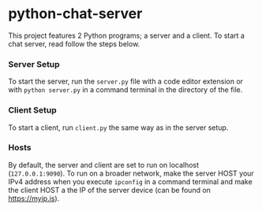 ﻿# python-chat-server
This project features 2 Python programs; a server and a client. To start a chat server, read follow the steps below.


### Server Setup
To start the server, run the `server.py` file with a code editor extension or with `python server.py` in a command terminal in the directory of the file.


### Client Setup
To start a client, run `client.py` the same way as in the server setup.


### Hosts
By default, the server and client are set to run on localhost (`127.0.0.1:9090`). To run on a broader network, make the server HOST your IPv4 address when you execute `ipconfig` in a command terminal and make the client HOST a the IP of the server device (can be found on https://myip.is).
